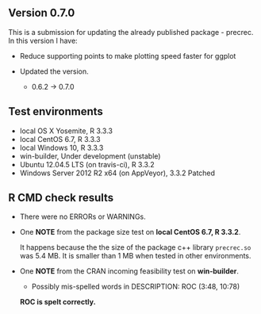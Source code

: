 ## Version 0.7.0
This is a submission for updating the already published package - precrec.
In this version I have:

* Reduce supporting points to make plotting speed faster for ggplot 

* Updated the version.
    * 0.6.2 -> 0.7.0
    
## Test environments
* local OS X Yosemite, R 3.3.3
* local CentOS 6.7, R 3.3.3
* local Windows 10, R 3.3.3
* win-builder, Under development (unstable)
* Ubuntu 12.04.5 LTS (on travis-ci), R 3.3.2
* Windows Server 2012 R2 x64 (on AppVeyor), 3.3.2 Patched

## R CMD check results
* There were no ERRORs or WARNINGs.

* One **NOTE** from the package size test on **local CentOS 6.7, R 3.3.2**.
  
    It happens because the the size of the package c++ library `precrec.so` was 5.4 MB. 
    It is smaller than 1 MB when tested in other environments.

* One **NOTE** from the CRAN incoming feasibility test on **win-builder**.

    * Possibly mis-spelled words in DESCRIPTION:
        ROC (3:48, 10:78)
      
    **ROC is spelt correctly.**
